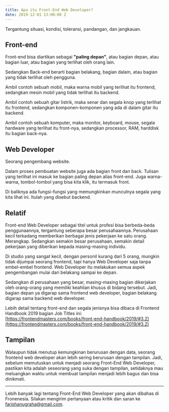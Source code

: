 ```yaml
---
title: Apa itu Front-End Web Developer?
date: 2019-12-01 13:00:00 Z
---
```


Tergantung situasi, kondisi, toleransi, pandangan, dan jangkauan.

## Front-end

Front-end bisa diartikan sebagai **"paling depan"**, atau bagian depan, atau bagian luar, atau bagian yang terlihat oleh orang lain.

Sedangkan Back-end berarti bagian belakang, bagian dalam, atau bagian yang tidak terlihat oleh pengguna.

Ambil contoh sebuah mobil, maka warna mobil yang terlihat itu frontend, sedangkan mesin mobil yang tidak terlihat itu backend.

Ambil contoh sebuah gitar listrik, maka senar dan segala knop yang terlihat itu frontend, sedangkan komponen-komponen yang ada di dalam gitar itu backend.

Ambil contoh sebuah komputer, maka monitor, keyboard, mouse, segala hardware yang terlihat itu front-nya, sedangkan processor, RAM, harddisk itu bagian back-nya.


## Web Developer

Seorang pengembang website. 

Dalam proses pembuatan website juga ada bagian front dan back. Tulisan yang terlihat ini masuk ke bagian paling depan alias front-end. Juga warna-warna, tombol-tombol yang bisa kita klik, itu termasuk front.

Di baliknya ada fungsi-fungsi yang memungkinkan munculnya segala yang kita lihat ini. Itulah yang disebut backend.

## Relatif

Front-end Web Developer sebagai titel untuk profesi bisa berbeda-beda penggunaannya, tergantung seberapa besar perusahaannya. Perusahaan kecil terkadang memberikan berbagai jenis pekerjaan ke satu orang. Merangkap. Sedangkan semakin besar perusahaan, semakin detail pekerjaan yang diberikan kepada masing-masing individu.

Di studio yang sangat kecil, dengan personil kurang dari 5 orang, mungkin tidak dijumpai seorang frontend, tapi hanya Web Developer saja tanpa embel-embel frontend. Web Developer itu melakukan semua aspek pengembangan mulai dari belakang sampai ke depan. 

Sedangkan di perusahaan yang besar, masing-masing bagian dikerjakan oleh orang-orang yang memiliki keahlian khusus di bidang tersebut. Jadi, bagian depan ya digarap sama frontend web developer, bagian belakang digarap sama backend web developer.

Lebih detail tentang front-end dan segala jenisnya bisa dibaca di  Frontend Handbook 2019 bagian Job Titles ini: [https://frontendmasters.com/books/front-end-handbook/2019/#3.2](https://frontendmasters.com/books/front-end-handbook/2019/#3.2) 

## Tampilan

Walaupun tidak menutup kemungkinan berurusan dengan data, seorang frontend web developer akan lebih sering berurusan dengan tampilan. Jadi, sebelum memutuskan untuk menjadi seorang Front-End Web Developer, pastikan kita adalah seseorang yang suka dengan tampilan, setidaknya mau meluangkan waktu untuk membuat tampilan menjadi lebih bagus dan bisa dinikmati.

---

Lebih banyak lagi tentang Front-End Web Developer yang akan dibahas di Fronenesia. Silakan mengirim pertanyaan atau kritik dan saran ke farishanugraha@gmail.com.